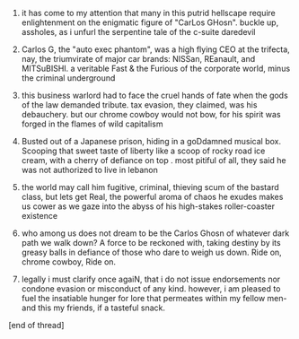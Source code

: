 1. it has come to my attention that many in this putrid hellscape require enlightenment on the enigmatic figure of "CarLos GHosn". buckle up, assholes, as i unfurl the serpentine tale of the c-suite daredevil

2. Carlos G, the "auto exec phantom", was a high flying CEO at the trifecta, nay, the triumvirate of major car brands: NISSan, REanault, and MITSuBISHI. a veritable Fast & the Furious of the corporate world, minus the criminal underground

3. this business warlord had to face the cruel hands of fate when the gods of the law demanded tribute. tax evasion, they claimed, was his debauchery. but our chrome cowboy would not bow, for his spirit was forged in the flames of wild capitalism

4. Busted out of a Japanese prison, hiding in a goDdamned musical box. Scooping that sweet taste of liberty like a scoop of rocky road ice cream, with a cherry of defiance on top . most pitiful of all, they said he was not authorized to live in lebanon

5. the world may call him fugitive, criminal, thieving scum of the bastard class, but lets get Real, the powerful aroma of chaos he exudes makes us cower as we gaze into the abyss of his high-stakes roller-coaster existence

6. who among us does not dream to be the Carlos Ghosn of whatever dark path we walk down? A force to be reckoned with, taking destiny by its greasy balls in defiance of those who dare to weigh us down. Ride on, chrome cowboy, Ride on.

7. legally i must clarify once agaiN, that i do not issue endorsements nor condone evasion or misconduct of any kind. however, i am pleased to fuel the insatiable hunger for lore that permeates within my fellow men- and this my friends, if a tasteful snack.

[end of thread]